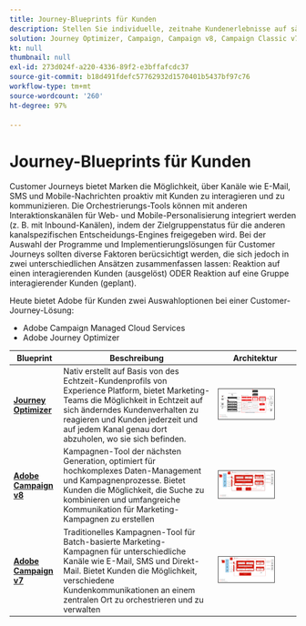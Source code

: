 ```yaml
---
title: Journey-Blueprints für Kunden
description: Stellen Sie individuelle, zeitnahe Kundenerlebnisse auf sämtlichen Geräten bereit.
solution: Journey Optimizer, Campaign, Campaign v8, Campaign Classic v7, Campaign Standard, Experience Platform
kt: null
thumbnail: null
exl-id: 273d024f-a220-4336-89f2-e3bffafcdc37
source-git-commit: b18d491fdefc57762932d1570401b5437bf97c76
workflow-type: tm+mt
source-wordcount: '260'
ht-degree: 97%

---
```


# Journey-Blueprints für Kunden

Customer Journeys bietet Marken die Möglichkeit, über Kanäle wie E-Mail, SMS und Mobile-Nachrichten proaktiv mit Kunden zu interagieren und zu kommunizieren. Die Orchestrierungs-Tools können mit anderen Interaktionskanälen für Web- und Mobile-Personalisierung integriert werden (z. B. mit Inbound-Kanälen), indem der Zielgruppenstatus für die anderen kanalspezifischen Entscheidungs-Engines freigegeben wird. Bei der Auswahl der Programme und Implementierungslösungen für Customer Journeys sollten diverse Faktoren berücsichtigt werden, die sich jedoch in zwei unterschiedlichen Ansätzen zusammenfassen lassen: Reaktion auf einen interagierenden Kunden (ausgelöst) ODER Reaktion auf eine Gruppe interagierender Kunden (geplant).

Heute bietet Adobe für Kunden zwei Auswahloptionen bei einer Customer-Journey-Lösung:

<ul><li>Adobe Campaign Managed Cloud Services</li><li>Adobe Journey Optimizer</li></ul>

| Blueprint | Beschreibung | Architektur |
|---|---|---|
| **[Journey Optimizer](journey-optimizer.md)** | Nativ erstellt auf Basis von des Echtzeit-Kundenprofils von Experience Platform, bietet Marketing-Teams die Möglichkeit in Echtzeit auf sich änderndes Kundenverhalten zu reagieren und Kunden jederzeit und auf jedem Kanal genau dort abzuholen, wo sie sich befinden. | <img src="assets/ajo-architecture.svg" alt="Referenzarchitektur für die Blueprint „Journey Optimizer“" style="width:75%; border:1px solid #4a4a4a" /> |
| **[Adobe Campaign v8](campaign-v8.md)** | Kampagnen-Tool der nächsten Generation, optimiert für hochkomplexes Daten-Management und Kampagnenprozesse. Bietet Kunden die Möglichkeit, die Suche zu kombinieren und umfangreiche Kommunikation für Marketing-Kampagnen zu erstellen | <img src="assets/campaign-v8-architecture.svg" alt="Referenzarchitektur für die Blueprint „Campaign v8“" style="width:75%; border:1px solid #4a4a4a" /> |
| **[Adobe Campaign v7](campaign-v7.md)** | Traditionelles Kampagnen-Tool für Batch-basierte Marketing-Kampagnen für unterschiedliche Kanäle wie E-Mail, SMS und Direkt-Mail. Bietet Kunden die Möglichkeit, verschiedene Kundenkommunikationen an einem zentralen Ort zu orchestrieren und zu verwalten | <img src="assets/campaign-v7-architecture.svg" alt="Referenzarchitektur für die Blueprint „Campaign v7“" style="width:75%; border:1px solid #4a4a4a" /> |
